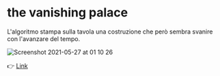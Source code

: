 # the vanishing palace

L'algoritmo stampa sulla tavola una costruzione che però sembra svanire con l'avanzare del tempo.

![Screenshot 2021-05-27 at 01 10 26](https://user-images.githubusercontent.com/76455312/119742757-bd8e9580-be88-11eb-9d3b-bad424af31c4.png)

👉 [Link](https://editor.p5js.org/emanuelepizzuti/full/XMy4mF61k)
